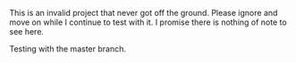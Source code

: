 This is an invalid project that never got off the ground. Please ignore and move on while I continue to test with it. I promise there is nothing of note to see here.

Testing with the master branch.
